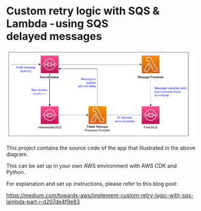 # Custom retry logic with SQS & Lambda - using SQS delayed messages

![architecture](./resources/architecture.png "Architecture")

This project contains the source code of the app that illustrated in the above diagram.

This can be set up in your own AWS environment with AWS CDK and Python.

For explanation and set up instructions, please refer to this blog post:

https://medium.com/towards-aws/implement-custom-retry-logic-with-sqs-lambda-part-i-d207de4f9e83
